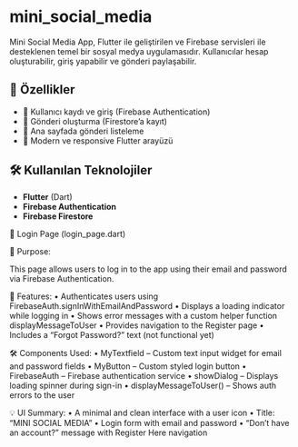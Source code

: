 # mini_social_media

Mini Social Media App, Flutter ile geliştirilen ve Firebase servisleri ile desteklenen temel bir sosyal medya uygulamasıdır. Kullanıcılar hesap oluşturabilir, giriş yapabilir ve gönderi paylaşabilir.

## 🚀 Özellikler

- 🔐 Kullanıcı kaydı ve giriş (Firebase Authentication)
- 📝 Gönderi oluşturma (Firestore’a kayıt)
- 📰 Ana sayfada gönderi listeleme
- 📱 Modern ve responsive Flutter arayüzü

## 🛠️ Kullanılan Teknolojiler

- **Flutter** (Dart)
- **Firebase Authentication**
- **Firebase Firestore**

🔐 Login Page (login_page.dart)

📌 Purpose:

This page allows users to log in to the app using their email and password via Firebase Authentication.

🚀 Features:
	•	Authenticates users using FirebaseAuth.signInWithEmailAndPassword
	•	Displays a loading indicator while logging in
	•	Shows error messages with a custom helper function displayMessageToUser
	•	Provides navigation to the Register page
	•	Includes a “Forgot Password?” text (not functional yet)

🛠️ Components Used:
	•	MyTextfield – Custom text input widget for email and password fields
	•	MyButton – Custom styled login button
	•	FirebaseAuth – Firebase authentication service
	•	showDialog – Displays loading spinner during sign-in
	•	displayMessageToUser() – Shows auth errors to the user

💡 UI Summary:
	•	A minimal and clean interface with a user icon
	•	Title: “MINI SOCIAL MEDIA”
	•	Login form with email and password
	•	“Don’t have an account?” message with Register Here navigation


